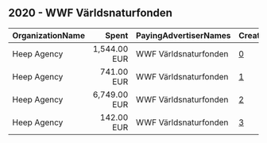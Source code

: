 ## 2020 - WWF Världsnaturfonden 
|OrganizationName|Spent|PayingAdvertiserNames|CreativeUrls|Impressions|Genders|AgeBrackets|CountryCodes|BillingAddresses|CandidateBallotInformation|
|:---|---:|:---|:---|---:|:---|:---|:---|:---|:---|
|Heep Agency|1,544.00 EUR|WWF Världsnaturfonden|[0](https://www.snap.com/political-ads/asset/17d121c940dafd9d6109bf7c460a6bd7f2669c1462182a33427374e53fb6fd7c?mediaType=mp4)|804,263||20+|sweden|"Vasagatan 16,Stockholm,11120,SE"||
|Heep Agency|741.00 EUR|WWF Världsnaturfonden|[1](https://www.snap.com/political-ads/asset/44001f57cf519b847ea2570ae9bd9725a44ec7b862b46c6eb3d930f202a50fd5?mediaType=mp4)|324,793||20+|sweden|"Vasagatan 16,Stockholm,11120,SE"||
|Heep Agency|6,749.00 EUR|WWF Världsnaturfonden|[2](https://www.snap.com/political-ads/asset/8e4376f2a2910bace82a6a924619063b6aa6b496f1d0f27f50838bddd8ec5626?mediaType=mp4)|4,339,588||20+|sweden|"Vasagatan 16,Stockholm,11120,SE"||
|Heep Agency|142.00 EUR|WWF Världsnaturfonden|[3](https://www.snap.com/political-ads/asset/bc4ae1045b2ce9e2b5ba9fc9506bf0fa93ddebf7fda29a81fa8259bb2466c22d?mediaType=mp4)|46,288||20+|sweden|"Vasagatan 16,Stockholm,11120,SE"||
